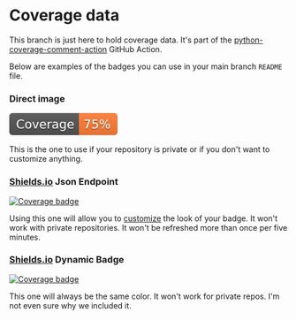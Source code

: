 # Coverage data

This branch is just here to hold coverage data. It's part of the
[python-coverage-comment-action](https://github.com/marketplace/actions/python-coverage-comment)
GitHub Action.

Below are examples of the badges you can use in your main branch `README` file.

### Direct image

[![Coverage badge](https://raw.githubusercontent.com/ewjoachim/python-coverage-comment-action-devenv/python-coverage-comment-action-data/badge.svg)](https://github.com/ewjoachim/python-coverage-comment-action-devenv/tree/python-coverage-comment-action-data)

This is the one to use if your repository is private or if you don't want to customize anything.

### [Shields.io](https://shields.io) Json Endpoint

[![Coverage badge](https://img.shields.io/endpoint?url=https://raw.githubusercontent.com/ewjoachim/python-coverage-comment-action-devenv/python-coverage-comment-action-data/endpoint.json)](https://github.com/ewjoachim/python-coverage-comment-action-devenv/tree/python-coverage-comment-action-data)

Using this one will allow you to [customize](https://shields.io/endpoint) the look of your badge.
It won't work with private repositories. It won't be refreshed more than once per five minutes.

### [Shields.io](https://shields.io) Dynamic Badge

[![Coverage badge](https://img.shields.io/badge/dynamic/json?color=brightgreen&label=coverage&query=%24.message&url=https%3A%2F%2Fraw.githubusercontent.com%2Fewjoachim%2Fpython-coverage-comment-action-devenv%2Fpython-coverage-comment-action-data%2Fendpoint.json)](https://github.com/ewjoachim/python-coverage-comment-action-devenv/tree/python-coverage-comment-action-data)

This one will always be the same color. It won't work for private repos. I'm not even sure why we included it.